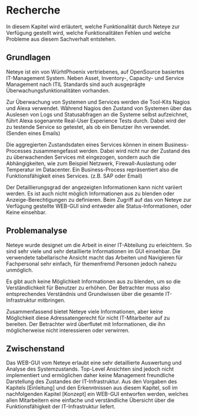 

# Recherche

In diesem Kapitel wird erläutert, welche Funktionalität durch Neteye zur Verfügung gestellt wird, welche Funktionalitäten Fehlen und welche Probleme aus diesem Sachverhalt entstehen.

## Grundlagen
Neteye ist ein von WürhtPhoenix vertriebenes, auf OpenSource basiertes IT-Management System. Neben Asset, Inventory-, Capacity- und Service Management nach ITIL Standards sind auch ausgeprägte Überwachungsfunktionalitäten vorhanden.

Zur Überwachung von Systemen und Services werden die Tool-Kits Nagios und Alexa verwendet. Während Nagios den Zustand von Systemen über das Auslesen von Logs und Statusabfragen an die Systeme selbst aufzeichnet, führt Alexa sogenannte Real-User Experience Tests durch. Dabei wird der zu testende Service so getestet, als ob ein Benutzer ihn verwendet. (Senden eines Emails)

Die aggregierten Zustandsdaten eines Services können in einem Business-Processes zusammengefasst werden. Dabei wird nicht nur der Zustand des zu überwachenden Services mit eingezogen, sondern auch die Abhängigkeiten, wie zum Beispiel Netzwerk, Firewall-Auslastung oder Temperatur im Datacenter.
Ein Business-Process repräsentiert also die Funktionsfähigkeit eines Services. (z.B. SAP oder Email)

Der Detaillierungsgrad der angezeigten Informationen kann nicht variiert werden. Es ist auch nicht möglich Informationen aus zu blenden oder Anzeige-Berechtigungen zu definieren. Beim Zugriff auf das von Neteye zur Verfügung gestellte WEB-GUI sind entweder alle Status-Informationen, oder Keine einsehbar.

## Problemanalyse
Neteye wurde designet um die Arbeit in einer IT-Abteilung zu erleichtern. So sind sehr viele und sehr detaillierte Informationen im GUI einsehbar. Die verwendete tabellarische Ansicht macht das Arbeiten und Navigieren für Fachpersonal sehr einfach, für themenfremd Personen jedoch nahezu unmöglich.

Es gibt auch keine Möglichkeit Informationen aus zu blenden, um so die Verständlichkeit für Benutzer zu erhöhen. Der Betrachter muss also entsprechendes Verständnis und Grundwissen über die gesamte IT-Infrastruktur mitbringen.

Zusammenfassend bietet Neteye viele Informationen, aber keine Möglichkeit diese Adressatengerecht für nicht IT-Mitarbeiter auf zu bereiten. Der Betrachter wird überflutet mit Informationen, die ihn möglicherweise nicht interessieren oder verwirren.


## Zwischenstand
Das WEB-GUI vom Neteye erlaubt eine sehr detaillierte Auswertung und Analyse des Systemzustands. Top-Level Ansichten sind jedoch nicht implementiert und ermöglichen daher keine Management freundliche Darstellung des Zustandes der IT-Infrastruktur. Aus den Vorgaben des Kapitels [Einleitung] und den Erkenntnissen aus diesem Kapitel, soll im nachfolgenden Kapitel [Konzept] ein WEB-GUI entworfen werden, welches allen Mitarbeitern eine einfache und verständliche Übersicht über die Funktionsfähigkeit der IT-Infrastruktur liefert.
